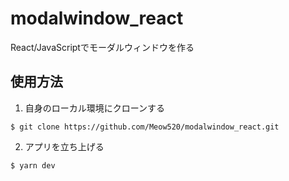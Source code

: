 # modalwindow_react
React/JavaScriptでモーダルウィンドウを作る
## 使用方法
1. 自身のローカル環境にクローンする
```
$ git clone https://github.com/Meow520/modalwindow_react.git
```
2. アプリを立ち上げる
```
$ yarn dev
```
